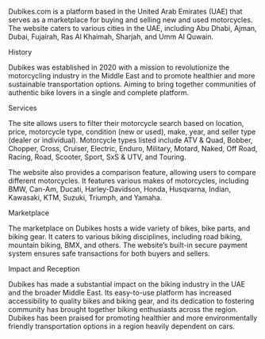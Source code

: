 Dubikes.com is a platform based in the United Arab Emirates (UAE) that serves as a marketplace for buying and selling new and used motorcycles. The website caters to various cities in the UAE, including Abu Dhabi, Ajman, Dubai, Fujairah, Ras Al Khaimah, Sharjah, and Umm Al Quwain.

History

Dubikes was established in 2020 with a mission to revolutionize the motorcycling industry in the Middle East and to promote healthier and more sustainable transportation options. Aiming to bring together communities of authentic bike lovers in a single and complete platform.

Services

The site allows users to filter their motorcycle search based on location, price, motorcycle type, condition (new or used), make, year, and seller type (dealer or individual). Motorcycle types listed include ATV & Quad, Bobber, Chopper, Cross, Cruiser, Electric, Enduro, Military, Motard, Naked, Off Road, Racing, Road, Scooter, Sport, SxS & UTV, and Touring.

The website also provides a comparison feature, allowing users to compare different motorcycles. It features various makes of motorcycles, including BMW, Can-Am, Ducati, Harley-Davidson, Honda, Husqvarna, Indian, Kawasaki, KTM, Suzuki, Triumph, and Yamaha.

Marketplace

The marketplace on Dubikes hosts a wide variety of bikes, bike parts, and biking gear. It caters to various biking disciplines, including road biking, mountain biking, BMX, and others. The website’s built-in secure payment system ensures safe transactions for both buyers and sellers.

Impact and Reception

Dubikes has made a substantial impact on the biking industry in the UAE and the broader Middle East. Its easy-to-use platform has increased accessibility to quality bikes and biking gear, and its dedication to fostering community has brought together biking enthusiasts across the region. Dubikes has been praised for promoting healthier and more environmentally friendly transportation options in a region heavily dependent on cars.
